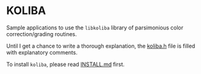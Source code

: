 # KOLIBA

Sample applications to use the `libkoliba` library of parsimonious color
 correction/grading routines.

Until I get a chance to write a thorough explanation, the
[koliba.h](./src/koliba.h) file is filled with explanatory
comments.

To install `koliba`, please read [INSTALL.md](./INSTALL.md) first.
